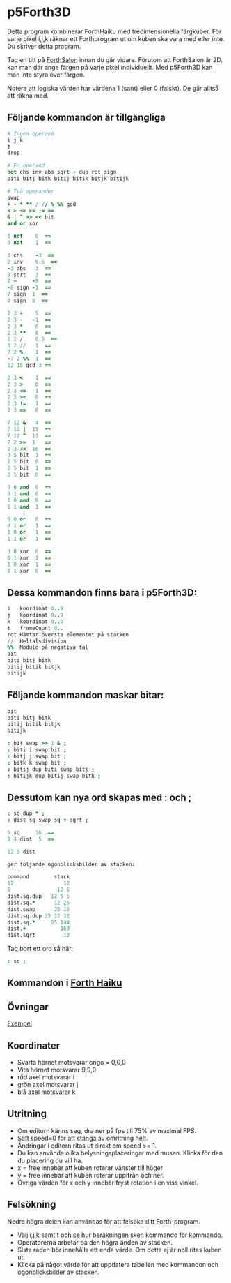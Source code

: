 # p5Forth3D

Detta program kombinerar ForthHaiku med tredimensionella färgkuber.
För varje pixel i,j,k räknar ett Forthprogram ut om kuben ska vara med eller inte. Du skriver detta program.

Tag en titt på [ForthSalon](http://forthsalon.appspot.com/haiku-editor) innan du går vidare. Förutom att ForthSalon är 2D, kan man där ange färgen på varje pixel individuellt. Med p5Forth3D kan man inte styra över färgen.

Notera att logiska värden har värdena 1 (sant) eller 0 (falskt). De går alltså att räkna med.

## Följande kommandon är tillgängliga

```coffeescript
# Ingen operand
i j k
t
drop

# En operand
not chs inv abs sqrt ~ dup rot sign
biti bitj bitk bitij bitik bitjk bitijk

# Två operander
swap
+ - * ** / // % %% gcd
< > <= >= != ==
& | ^ >> << bit
and or xor
```

```coffeescript
1 not    0  ==
0 not    1  ==

3 chs    -3  ==
2 inv    0.5  ==
-3 abs   3  ==
9 sqrt   3  ==
7 ~     -8  ==
-8 sign -1  ==
7 sign  1  ==
0 sign  0  ==

2 3 +    5  ==
2 3 -   -1  ==
2 3 *    6  ==
2 3 **   8  ==
1 2 /    0.5  ==
3 2 //   1  ==
7 2 %    1  ==
-7 2 %%  1  ==
12 15 gcd 3 ==

2 3 <    1  ==
2 3 >    0  ==
2 3 <=   1  ==
2 3 >=   0  ==
2 3 !=   1  ==
2 3 ==   0  ==

7 12 &   4  ==
7 12 |  15  ==
7 12 ^  11  ==
7 2 >>  1   ==
2 3 <<  16  ==
0 5 bit  1  ==
1 5 bit  0  ==
2 5 bit  1  ==
3 5 bit  0  ==

0 0 and  0  ==
0 1 and  0  ==
1 0 and  0  ==
1 1 and  1  ==

0 0 or   0  ==
0 1 or   1  ==
1 0 or   1  ==
1 1 or   1  ==

0 0 xor  0  ==
0 1 xor  1  ==
1 0 xor  1  ==
1 1 xor  0  ==
```

## Dessa kommandon finns bara i p5Forth3D:

```coffeescript
i   koordinat 0..9
j   koordinat 0..9
k   koordinat 0..9
t   frameCount 0..
rot Hämtar översta elementet på stacken
//  Heltalsdivision
%%  Modulo på negativa tal
bit
biti bitj bitk
bitij bitik bitjk
bitijk
```

## Följande kommandon maskar bitar:

```coffeescript
bit
biti bitj bitk
bitij bitik bitjk
bitijk
```
```coffeescript
: bit swap >> 1 & ;
: biti i swap bit ;
: bitj j swap bit ;
: bitk k swap bit ;
: bitij dup biti swap bitj ;
: bitijk dup bitij swap bitk ;
```

## Dessutom kan nya ord skapas med : och ;

```coffeescript
: sq dup * ;
: dist sq swap sq + sqrt ;

6 sq     36  ==
3 4 dist  5  ==

12 5 dist

ger följande ögonblicksbilder av stacken:

command        stack
12                12
5               12 5
dist.sq.dup   12 5 5
dist.sq.*      12 25
dist.swap      25 12
dist.sq.dup 25 12 12
dist.sq.*     25 144
dist.+           169
dist.sqrt         13
```
Tag bort ett ord så här:
```coffeescript
: sq ;
```

## Kommandon i [Forth Haiku](http://forthsalon.appspot.com/word-list)

## Övningar
[Exempel](https://christernilsson.github.io/p5Dojo/ForthHaiku3D.html)

## Koordinater

* Svarta hörnet motsvarar origo = 0,0,0
* Vita hörnet motsvarar 9,9,9
* röd axel motsvarar i
* grön axel motsvarar j
* blå axel motsvarar k

## Utritning

* Om editorn känns seg, dra ner på fps till 75% av maximal FPS.
* Sätt speed=0 för att stänga av omritning helt.
* Ändringar i editorn ritas ut direkt om speed >= 1.
* Du kan använda olika belysningsplaceringar med musen. Klicka för den du placering du vill ha.
* x = free innebär att kuben roterar vänster till höger
* y = free innebär att kuben roterar uppifrån och ner.
* Övriga värden för x och y innebär fryst rotation i en viss vinkel.

## Felsökning

Nedre högra delen kan användas för att felsöka ditt Forth-program.

* Välj i,j,k samt t och se hur beräkningen sker, kommando för kommando.
* Operatorerna arbetar på den högra änden av stacken.
* Sista raden bör innehålla ett enda värde. Om detta ej är noll ritas kuben ut.
* Klicka på något värde för att uppdatera tabellen med kommandon och ögonblicksbilder av stacken.